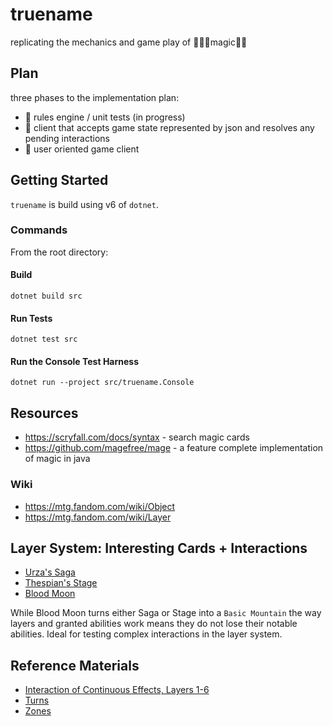 # truename

replicating the mechanics and game play of 🧙‍♀️✨magic🧙‍♂️

## Plan

three phases to the implementation plan:

- 🔳 rules engine / unit tests (in progress)
- 🔲 client that accepts game state represented by json and resolves any pending interactions
- 🔲 user oriented game client

## Getting Started

`truename` is build using v6 of `dotnet`.

### Commands

From the root directory:

#### Build

`dotnet build src`

#### Run Tests

`dotnet test src`

#### Run the Console Test Harness

`dotnet run --project src/truename.Console`


## Resources

* https://scryfall.com/docs/syntax - search magic cards
* https://github.com/magefree/mage - a feature complete implementation of magic in java

### Wiki
* https://mtg.fandom.com/wiki/Object 
* https://mtg.fandom.com/wiki/Layer

## Layer System: Interesting Cards + Interactions
* [Urza's Saga](https://scryfall.com/card/mh2/259/urzas-saga)
* [Thespian's Stage](https://scryfall.com/card/2xm/327/thespians-stage)
* [Blood Moon](https://scryfall.com/card/2xm/118/blood-moon)

While Blood Moon turns either Saga or Stage into a `Basic Mountain` the way layers and granted abilities work means they do not lose their notable abilities. Ideal for testing complex interactions in the layer system.

## Reference Materials

* [Interaction of Continuous Effects, Layers 1-6](/Interaction_of_Continuous_Effects_Layers_1-6/index.md)
* [Turns](/reference/turn-notes.md)
* [Zones](/reference/zones.md)